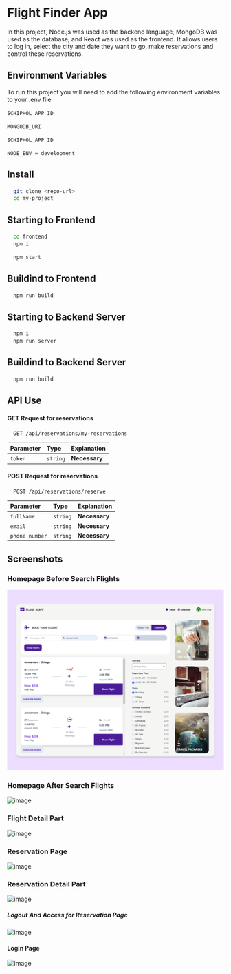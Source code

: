# Flight Finder App

In this project, Node.js was used as the backend language, MongoDB was used as the database, and React was used as the frontend. It allows users to log in, select the city and date they want to go, make reservations and control these reservations.

## Environment Variables

To run this project you will need to add the following environment variables to your .env file

`SCHIPHOL_APP_ID`

`MONGODB_URI`

`SCHIPHOL_APP_ID`

`NODE_ENV = development`

## Install

```bash
  git clone <repo-url>
  cd my-project
```

## Starting to Frontend

```bash
  cd frontend
  npm i
```

```bash
  npm start
```

## Buildind to Frontend

```bash
  npm run build
```

## Starting to Backend Server

```bash
  npm i
  npm run server
```

## Buildind to Backend Server

```bash
  npm run build
```

## API Use

#### GET Request for reservations

```http
  GET /api/reservations/my-reservations
```

| Parameter | Type     | Explanation   |
| :-------- | :------- | :------------ |
| `token`   | `string` | **Necessary** |

#### POST Request for reservations

```http
  POST /api/reservations/reserve
```

| Parameter      | Type     | Explanation   |
| :------------- | :------- | :------------ |
| `fullName`     | `string` | **Necessary** |
| `email`        | `string` | **Necessary** |
| `phone number` | `string` | **Necessary** |

## Screenshots

### Homepage Before Search Flights

![image](https://github.com/Kadiraydn01/AppFellas/blob/main/HomePage.png?raw=true)

### Homepage After Search Flights

![image](https://r.resimlink.com/sM9LOPj0-V6.png)

### Flight Detail Part

![image](https://r.resimlink.com/FU2wbsj7kY.png)
### Reservation Page

![image](https://r.resimlink.com/2eEJd_Yb7Uig.png)

### Reservation Detail Part

![image](https://r.resimlink.com/3nSXjA1xs.png)
##### Logout And Access for Reservation Page

![image](https://r.resimlink.com/Lc7AdfvDwjS.png)
#### Login Page

![image](https://r.resimlink.com/txXz82wyH.png)
